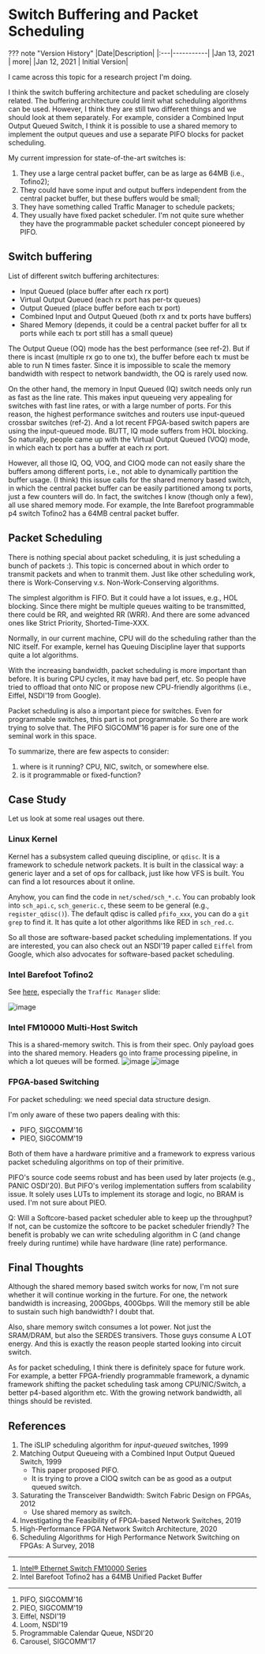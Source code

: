 # Switch Buffering and Packet Scheduling

??? note "Version History"
	|Date|Description|
	|:---|-----------|
	|Jan 13, 2021 | more|
	|Jan 12, 2021 | Initial Version|

I came across this topic for a research project I'm doing.

I think the switch buffering architecture and packet scheduling
are closely related. The buffering architecture could limit
what scheduling algorithms can be used.
However, I think they are still two different things
and we should look at them separately.
For example, consider a Combined Input Output Queued Switch,
I think it is possible to use a shared memory to implement
the output queues and use a separate PIFO blocks for packet scheduling.

My current impression for state-of-the-art switches is:
1) They use a large central packet buffer, can be as large as 64MB (i.e., Tofino2);
2) They could have some input and output buffers independent from the central packet buffer,
but these buffers would be small;
3) They have something called Traffic Manager to schedule packets;
4) They usually have fixed packet scheduler. I'm not quite sure whether
they have the programmable packet scheduler concept pioneered by PIFO.

## Switch buffering

List of different switch buffering architectures:

- Input Queued (place buffer after each rx port)
- Virtual Output Queued (each rx port has per-tx queues)
- Output Queued (place buffer before each tx port)
- Combined Input and Output Queued (both rx and tx ports have buffers)
- Shared Memory (depends, it could be a central packet buffer for all tx ports while each tx port still has a small queue)

The Output Queue (OQ) mode has the best performance (see ref-2).
But if there is incast (multiple rx go to one tx), the buffer before each tx
must be able to run N times faster.
Since it is impossible to scale the memory bandwidth with respect to network bandwidth,
the OQ is rarely used now.

On the other hand, the memory in Input Queued (IQ) switch needs only
run as fast as the line rate. This makes input queueing very appealing for switches with fast
line rates, or with a large number of ports.
For this reason, the highest performance switches and routers use input-queued
crossbar switches (ref-2). And a lot recent FPGA-based switch papers are using
the input-queued mode. BUTT, IQ mode suffers from HOL blocking.
So naturally, people came up with the Virtual Output Queued (VOQ) mode,
in which each tx port has a buffer at each rx port.

However, all those IQ, OQ, VOQ, and CIOQ mode can not easily share
the buffers among different ports, i.e., not able to dynamically
partition the buffer usage. (I think) this issue calls for the
shared memory based switch, in which the central packet buffer
can be easily partitioned among tx ports, just a few counters will do.
In fact, the switches I know (though only a few), all use shared memory mode.
For example, the Inte Barefoot programmable p4 switch Tofino2 has a 64MB central packet buffer.

## Packet Scheduling

There is nothing special about packet scheduling, it is just
scheduling a bunch of packets :).
This topic is concerned about in which order to transmit packets
and when to tranmit them. Just like other scheduling work,
there is Work-Conserving v.s. Non-Work-Conserving algorithms.

The simplest algorithm is FIFO. But it could have a lot issues, e.g., HOL blocking.
Since there might be multiple queues waiting to be transmitted, there could be RR,
and weighted RR (WRR). And there are some advanced ones like Strict Priority, Shorted-Time-XXX.

Normally, in our current machine, CPU will do the scheduling rather than the NIC itself.
For example, kernel has Queuing Discipline layer that supports quite a lot algorithms.

With the increasing bandwidth, packet scheduling is more important than before.
It is buring CPU cycles, it may have bad perf, etc.
So people have tried to offload that onto NIC or propose new CPU-friendly algorithms (i.e., Eiffel, NSDI'19 from Google).

Packet scheduling is also a important piece for switches.
Even for programmable switches, this part is not programmable.
So there are work trying to solve that.
The PIFO SIGCOMM'16 paper is for sure one of the seminal work in this space.

To summarize, there are few aspects to consider:
1. where is it running? CPU, NIC, switch, or somewhere else.
2. is it programmable or fixed-function?

## Case Study

Let us look at some real usages out there.

### Linux Kernel

Kernel has a subsystem called queuing discipline, or `qdisc`.
It is a framework to schedule network packets.
It is built in the classical way: a generic layer and a set of ops for callback,
just like how VFS is built.
You can find a lot resources about it online.

Anyhow, you can find the code in `net/sched/sch_*.c`.
You can probably look into `sch_api.c`, `sch_generic.c`, these seem to be general
(e.g., `register_qdisc()`).
The default qdisc is called `pfifo_xxx`, you can do a `git grep` to find it.
It has quite a lot other algorithms like RED in `sch_red.c`.

So all those are software-based packet scheduling implementations.
If you are interested, you can also check out an NSDI'19 paper called `Eiffel`
from Google, which also advocates for software-based packet scheduling.

### Intel Barefoot Tofino2

See [here](https://www.servethehome.com/intel-tofino2-next-gen-programmable-switch-detailed/),
especially the `Traffic Manager` slide:

![image](assets/tofino2-tm.png)

### Intel FM10000 Multi-Host Switch

This is a shared-memory switch. This is from their spec.
Only payload goes into the shared memory.
Headers go into frame processing pipeline,
in which a lot queues will be formed.
![image](assets/FM1000-arch.png)
![image](assets/FM1000-sched.png)

### FPGA-based Switching

For packet scheduling: we need special data structure design.

I'm only aware of these two papers dealing with this:

- PIFO, SIGCOMM'16
- PIEO, SIGCOMM'19

Both of them have a hardware primitive and a framework
to express various packet scheduling algorithms on top of their primitive.

PIFO's source code seems robust and has been used by later projects (e.g., PANIC OSDI'20).
But PIFO's verilog implementation suffers from scalability issue.
It solely uses LUTs to implement its storage and logic, no BRAM is used.
I'm not sure about PIEO.

Q: Will a Softcore-based packet scheduler able to keep up the throughput?
If not, can be customize the softcore to be packet scheduler friendly?
The benefit is probably we can write scheduling algorithm in C (and change freely during runtime)
while have hardware (line rate) performance.

## Final Thoughts

Although the shared memory based switch works for now,
I'm not sure whether it will continue working in the furture.
For one, the network bandwidth is increasing, 200Gbps, 400Gbps.
Will the memory still be able to sustain such high bandwidth? I doubt that.

Also, share memory switch consumes a lot power. Not just the SRAM/DRAM,
but also the SERDES transivers. Those guys consume A LOT energy.
And this is exactly the reason people started looking into circuit switch.

As for packet scheduling, I think there is definitely space for future work.
For example, a better FPGA-friendly programmable framework,
a dynamic framework shifting the packet scheduling task among CPU/NIC/Switch,
a better p4-based algorithm etc.
With the growing network bandwidth, all things should be revisted.

## References

1. The iSLIP scheduling algorithm for *input-queued* switches, 1999
2. Matching Output Queueing with a Combined Input Output Queued Switch, 1999
    - This paper proposed PIFO.
    - It is trying to prove a CIOQ switch can be as good as a output queued switch.
3. Saturating the Transceiver Bandwidth: Switch Fabric Design on FPGAs, 2012
    - Use shared memory as switch.
4. Investigating the Feasibility of FPGA-based Network Switches, 2019
5. High-Performance FPGA Network Switch Architecture, 2020
6. Scheduling Algorithms for High Performance Network Switching on FPGAs: A Survey, 2018

---

1. [Intel® Ethernet Switch FM10000 Series](https://www.intel.com/content/www/us/en/design/products-and-solutions/networking-and-io/ethernet-switch-fm10000-series/technical-library.html?grouping=EMT_Content%20Type&sort=title:asc)
2. Intel Barefoot Tofino2 has a 64MB Unified Packet Buffer 

---

1. PIFO, SIGCOMM'16
2. PIEO, SIGCOMM'19
3. Eiffel, NSDI'19
4. Loom, NSDI'19
5. Programmable Calendar Queue, NSDI'20
6. Carousel, SIGCOMM'17
